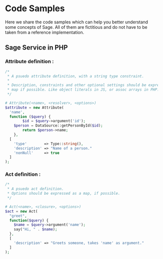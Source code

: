 # Code Samples

Here we share the code samples which can help you better understand some concepts of Sage. All of them are fictitious and do not have to be taken from a reference implementation. 

## Sage Service in PHP

### Attribute definition :

```php
/*
 * A psuedo attribute definition, with a string type constraint.
 *
 * Description, constraints and other optional settings should be expressed as a 
 * map if possible. Like object literals in JS, or assoc arrays in PHP.
 */

# Attribute(<name>, <resolver>, <options>)
$attribute = new Attribute(
  'name',
  function ($query) {
		$id = $query->argument('id');
  	$person = DataSource::getPersonById($id);
		return $person->name;
	},
  [
    'type'        => Type::string(),
    'description' => "Name of a person."
    'nonNull'     => true
  ]
);
```

### Act definition :

```php
/*
 * A psuedo act definition.
 * Options should be expressed as a map, if possible.
 */

# Act(<name>, <closure>, <options>)
$act = new Act(
  "greet",
  function($query) {
    $name = $query->argument('name');
    say("Hi, " . $name);
  },
  [
    'description' => "Greets someone, takes 'name' as argument."
  ]
);
```
